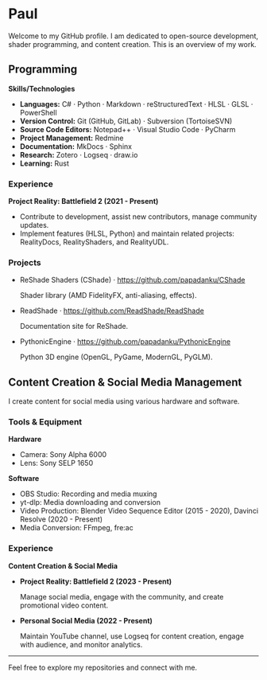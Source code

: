 # Paul

Welcome to my GitHub profile. I am dedicated to open-source development, shader programming, and content creation. This is an overview of my work.

## Programming

**Skills/Technologies**

* **Languages:** C# · Python · Markdown · reStructuredText · HLSL · GLSL · PowerShell
* **Version Control:** Git (GitHub, GitLab) · Subversion (TortoiseSVN)
* **Source Code Editors:** Notepad++ · Visual Studio Code · PyCharm
* **Project Management:** Redmine
* **Documentation:** MkDocs · Sphinx
* **Research:** Zotero · Logseq · draw.io
* **Learning:** Rust

### Experience

**Project Reality: Battlefield 2 (2021 - Present)**

* Contribute to development, assist new contributors, manage community updates.
* Implement features (HLSL, Python) and maintain related projects: RealityDocs, RealityShaders, and RealityUDL.

### Projects

* ReShade Shaders (CShade) · https://github.com/papadanku/CShade

    Shader library (AMD FidelityFX, anti-aliasing, effects).

* ReadShade · https://github.com/ReadShade/ReadShade

    Documentation site for ReShade.

* PythonicEngine · https://github.com/papadanku/PythonicEngine

    Python 3D engine (OpenGL, PyGame, ModernGL, PyGLM).

## Content Creation & Social Media Management

I create content for social media using various hardware and software.

### Tools & Equipment

**Hardware**

* Camera: Sony Alpha 6000
* Lens: Sony SELP 1650

**Software**

* OBS Studio: Recording and media muxing
* yt-dlp: Media downloading and conversion
* Video Production: Blender Video Sequence Editor (2015 - 2020), Davinci Resolve (2020 - Present)
* Media Conversion: FFmpeg, fre:ac

### Experience

**Content Creation & Social Media**

* **Project Reality: Battlefield 2 (2023 - Present)**

    Manage social media, engage with the community, and create promotional video content.

* **Personal Social Media (2022 - Present)**

    Maintain YouTube channel, use Logseq for content creation, engage with audience, and monitor analytics.

---

Feel free to explore my repositories and connect with me.
